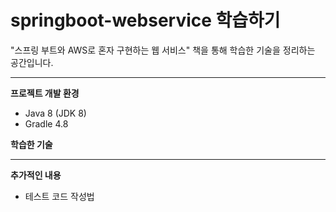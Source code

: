 # springboot-webservice 학습하기
 "스프링 부트와 AWS로 혼자 구현하는 웹 서비스" 책을 통해 학습한 기술을 정리하는 공간입니다.

___
**프로젝트 개발 환경**

* Java 8 (JDK 8)
* Gradle 4.8

**학습한 기술**
___
**추가적인 내용**
* 테스트 코드 작성법